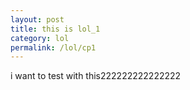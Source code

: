 ```yaml
---
layout: post
title: this is lol_1
category: lol
permalink: /lol/cp1
---
```


i want to test with this222222222222222

